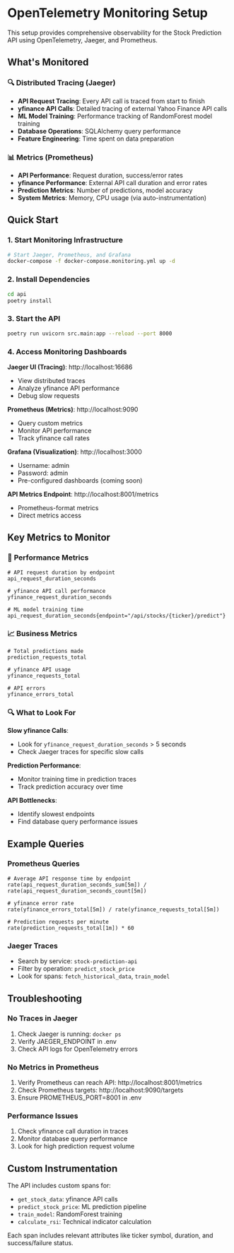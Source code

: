 # OpenTelemetry Monitoring Setup

This setup provides comprehensive observability for the Stock Prediction API using OpenTelemetry, Jaeger, and Prometheus.

## What's Monitored

### 🔍 **Distributed Tracing (Jaeger)**
- **API Request Tracing**: Every API call is traced from start to finish
- **yfinance API Calls**: Detailed tracing of external Yahoo Finance API calls
- **ML Model Training**: Performance tracking of RandomForest model training
- **Database Operations**: SQLAlchemy query performance
- **Feature Engineering**: Time spent on data preparation

### 📊 **Metrics (Prometheus)**
- **API Performance**: Request duration, success/error rates
- **yfinance Performance**: External API call duration and error rates
- **Prediction Metrics**: Number of predictions, model accuracy
- **System Metrics**: Memory, CPU usage (via auto-instrumentation)

## Quick Start

### 1. Start Monitoring Infrastructure
```bash
# Start Jaeger, Prometheus, and Grafana
docker-compose -f docker-compose.monitoring.yml up -d
```

### 2. Install Dependencies
```bash
cd api
poetry install
```

### 3. Start the API
```bash
poetry run uvicorn src.main:app --reload --port 8000
```

### 4. Access Monitoring Dashboards

**Jaeger UI (Tracing)**: http://localhost:16686
- View distributed traces
- Analyze yfinance API performance
- Debug slow requests

**Prometheus (Metrics)**: http://localhost:9090
- Query custom metrics
- Monitor API performance
- Track yfinance call rates

**Grafana (Visualization)**: http://localhost:3000
- Username: admin
- Password: admin
- Pre-configured dashboards (coming soon)

**API Metrics Endpoint**: http://localhost:8001/metrics
- Prometheus-format metrics
- Direct metrics access

## Key Metrics to Monitor

### 🚀 **Performance Metrics**
```
# API request duration by endpoint
api_request_duration_seconds

# yfinance API call performance
yfinance_request_duration_seconds

# ML model training time
api_request_duration_seconds{endpoint="/api/stocks/{ticker}/predict"}
```

### 📈 **Business Metrics**
```
# Total predictions made
prediction_requests_total

# yfinance API usage
yfinance_requests_total

# API errors
yfinance_errors_total
```

### 🔍 **What to Look For**

**Slow yfinance Calls**:
- Look for `yfinance_request_duration_seconds` > 5 seconds
- Check Jaeger traces for specific slow calls

**Prediction Performance**:
- Monitor training time in prediction traces
- Track prediction accuracy over time

**API Bottlenecks**:
- Identify slowest endpoints
- Find database query performance issues

## Example Queries

### Prometheus Queries
```promql
# Average API response time by endpoint
rate(api_request_duration_seconds_sum[5m]) / rate(api_request_duration_seconds_count[5m])

# yfinance error rate
rate(yfinance_errors_total[5m]) / rate(yfinance_requests_total[5m])

# Prediction requests per minute
rate(prediction_requests_total[1m]) * 60
```

### Jaeger Traces
- Search by service: `stock-prediction-api`
- Filter by operation: `predict_stock_price`
- Look for spans: `fetch_historical_data`, `train_model`

## Troubleshooting

### No Traces in Jaeger
1. Check Jaeger is running: `docker ps`
2. Verify JAEGER_ENDPOINT in .env
3. Check API logs for OpenTelemetry errors

### No Metrics in Prometheus
1. Verify Prometheus can reach API: http://localhost:8001/metrics
2. Check Prometheus targets: http://localhost:9090/targets
3. Ensure PROMETHEUS_PORT=8001 in .env

### Performance Issues
1. Check yfinance call duration in traces
2. Monitor database query performance
3. Look for high prediction request volume

## Custom Instrumentation

The API includes custom spans for:
- `get_stock_data`: yfinance API calls
- `predict_stock_price`: ML prediction pipeline
- `train_model`: RandomForest training
- `calculate_rsi`: Technical indicator calculation

Each span includes relevant attributes like ticker symbol, duration, and success/failure status.
